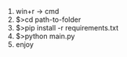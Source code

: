 1. win+r -> cmd 
2. $>cd path-to-folder
3. $>pip install -r requirements.txt
4. $>python main.py
5. enjoy

